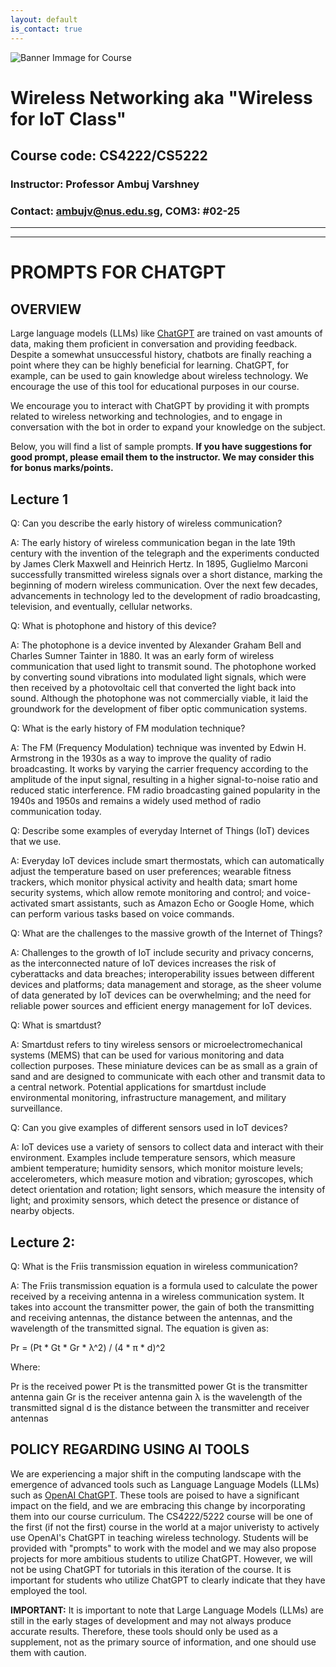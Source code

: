 ```yaml
---
layout: default
is_contact: true
---
```


![Banner Immage for Course](cs4222_banner.png)  

# Wireless Networking aka "Wireless for IoT Class"
## Course code: CS4222/CS5222  
### Instructor: Professor Ambuj Varshney
### Contact: [ambujv@nus.edu.sg](mailto:ambujv@nus.edu.sg), COM3: #02-25     

----
****

# PROMPTS FOR CHATGPT

## OVERVIEW
Large language models (LLMs) like [ChatGPT](https://chat.openai.com/chat) are trained on vast amounts of data, making them proficient in conversation and providing feedback. Despite a somewhat unsuccessful history, chatbots are finally reaching a point where they can be highly beneficial for learning. ChatGPT, for example, can be used to gain knowledge about wireless technology. We encourage the use of this tool for educational purposes in our course.

We encourage you to interact with ChatGPT by providing it with prompts related to wireless networking and technologies, and to engage in conversation with the bot in order to expand your knowledge on the subject.   

Below, you will find a list of sample prompts. **If you have suggestions for good prompt, please email them to the instructor. We may consider this for bonus marks/points.**

## Lecture 1

Q: Can you describe the early history of wireless communication?

A: The early history of wireless communication began in the late 19th century with the invention of the telegraph and the experiments conducted by James Clerk Maxwell and Heinrich Hertz. In 1895, Guglielmo Marconi successfully transmitted wireless signals over a short distance, marking the beginning of modern wireless communication. Over the next few decades, advancements in technology led to the development of radio broadcasting, television, and eventually, cellular networks.

Q: What is photophone and history of this device?

A: The photophone is a device invented by Alexander Graham Bell and Charles Sumner Tainter in 1880. It was an early form of wireless communication that used light to transmit sound. The photophone worked by converting sound vibrations into modulated light signals, which were then received by a photovoltaic cell that converted the light back into sound. Although the photophone was not commercially viable, it laid the groundwork for the development of fiber optic communication systems.

Q: What is the early history of FM modulation technique?

A: The FM (Frequency Modulation) technique was invented by Edwin H. Armstrong in the 1930s as a way to improve the quality of radio broadcasting. It works by varying the carrier frequency according to the amplitude of the input signal, resulting in a higher signal-to-noise ratio and reduced static interference. FM radio broadcasting gained popularity in the 1940s and 1950s and remains a widely used method of radio communication today.

Q: Describe some examples of everyday Internet of Things (IoT) devices that we use.

A: Everyday IoT devices include smart thermostats, which can automatically adjust the temperature based on user preferences; wearable fitness trackers, which monitor physical activity and health data; smart home security systems, which allow remote monitoring and control; and voice-activated smart assistants, such as Amazon Echo or Google Home, which can perform various tasks based on voice commands.

Q: What are the challenges to the massive growth of the Internet of Things?

A: Challenges to the growth of IoT include security and privacy concerns, as the interconnected nature of IoT devices increases the risk of cyberattacks and data breaches; interoperability issues between different devices and platforms; data management and storage, as the sheer volume of data generated by IoT devices can be overwhelming; and the need for reliable power sources and efficient energy management for IoT devices.

Q: What is smartdust?

A: Smartdust refers to tiny wireless sensors or microelectromechanical systems (MEMS) that can be used for various monitoring and data collection purposes. These miniature devices can be as small as a grain of sand and are designed to communicate with each other and transmit data to a central network. Potential applications for smartdust include environmental monitoring, infrastructure management, and military surveillance.

Q: Can you give examples of different sensors used in IoT devices?

A: IoT devices use a variety of sensors to collect data and interact with their environment. Examples include temperature sensors, which measure ambient temperature; humidity sensors, which monitor moisture levels; accelerometers, which measure motion and vibration; gyroscopes, which detect orientation and rotation; light sensors, which measure the intensity of light; and proximity sensors, which detect the presence or distance of nearby objects.

## Lecture 2:

Q: What is the Friis transmission equation in wireless communication?

A: The Friis transmission equation is a formula used to calculate the power received by a receiving antenna in a wireless communication system. It takes into account the transmitter power, the gain of both the transmitting and receiving antennas, the distance between the antennas, and the wavelength of the transmitted signal. The equation is given as:

Pr = (Pt * Gt * Gr * λ^2) / (4 * π * d)^2

Where:

Pr is the received power
Pt is the transmitted power
Gt is the transmitter antenna gain
Gr is the receiver antenna gain
λ is the wavelength of the transmitted signal
d is the distance between the transmitter and receiver antennas

## POLICY REGARDING USING AI TOOLS

We are experiencing a major shift in the computing landscape with the emergence of advanced tools such as Language Language Models (LLMs) such as [OpenAI ChatGPT](https://chat.openai.com/chat). These tools are poised to have a significant impact on the field, and we are embracing this change by incorporating them into our course curriculum. The CS4222/5222 course will be one of the first (if not the first) course in the world at a major univeristy to actively use OpenAI's ChatGPT in teaching wireless technology. Students will be provided with "prompts" to work with the model and we may also propose projects for more ambitious students to utilize ChatGPT. However, we will not be using ChatGPT for tutorials in this iteration of the course. It is important for students who utilize ChatGPT to clearly indicate that they have employed the tool.

**IMPORTANT:** It is important to note that Large Language Models (LLMs) are still in the early stages of development and may not always produce accurate results. Therefore, these tools should only be used as a supplement, not as the primary source of information, and one should use them with caution.
